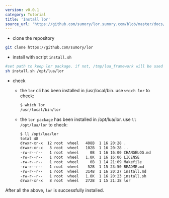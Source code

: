 ```yaml
---
version: v0.0.1
category: Tutorial
title: 'Install lor'
source_url: 'https://github.com/sumory/lor.sumory.com/blob/master/docs/tutorial/install-lor.md'
---
```


- clone the repository 

```bash
git clone https://github.com/sumory/lor
```

- install with script `install.sh`

```bash
#set path to keep lor package. if not, /tmp/lua_framework will be used
sh install.sh /opt/lua/lor 
```

- check

	- the `lor` cli has been installed in /usr/local/bin. use `which lor` to check:

		```bash
		$ which lor
		/usr/local/bin/lor
		```

	- the `lor package` has been installed in /opt/lua/lor. use `ll /opt/lua/lor` to check:

		```bash
		$ ll /opt/lua/lor
		total 48
		drwxr-xr-x  12 root  wheel   408B  1 16 20:28 .
		drwxr-xr-x   3 root  wheel   102B  1 16 20:28 ..
		-rw-r--r--   1 root  wheel     0B  1 16 16:00 CHANGELOG.md
		-rw-r--r--   1 root  wheel   1.0K  1 16 16:06 LICENSE
		-rw-r--r--   1 root  wheel     0B  1 14 21:09 Makefile
		-rw-r--r--   1 root  wheel    52B  1 15 23:50 README.md
		-rw-r--r--   1 root  wheel   314B  1 16 20:27 install.md
		-rw-r--r--   1 root  wheel   1.0K  1 16 20:23 install.sh
		drwxr-xr-x   8 root  wheel   272B  1 15 21:38 lor
		```


After all the above, `lor` is successfully installed.